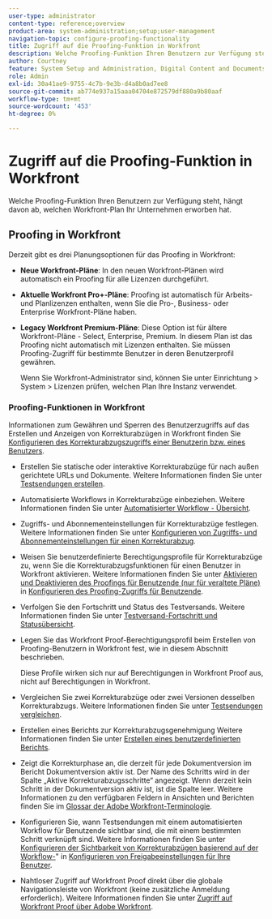 ```yaml
---
user-type: administrator
content-type: reference;overview
product-area: system-administration;setup;user-management
navigation-topic: configure-proofing-functionality
title: Zugriff auf die Proofing-Funktion in Workfront
description: Welche Proofing-Funktion Ihren Benutzern zur Verfügung steht, hängt davon ab, welchen Workfront-Plan Ihr Unternehmen erworben hat.
author: Courtney
feature: System Setup and Administration, Digital Content and Documents
role: Admin
exl-id: 30a41ae9-9755-4c7b-9e3b-d4a8b0ad7ee8
source-git-commit: ab774e937a15aaa04704e872579df880a9b80aaf
workflow-type: tm+mt
source-wordcount: '453'
ht-degree: 0%

---
```


# Zugriff auf die Proofing-Funktion in Workfront

Welche Proofing-Funktion Ihren Benutzern zur Verfügung steht, hängt davon ab, welchen Workfront-Plan Ihr Unternehmen erworben hat.

## Proofing in Workfront

Derzeit gibt es drei Planungsoptionen für das Proofing in Workfront:

* **Neue Workfront-Pläne**: In den neuen Workfront-Plänen wird automatisch ein Proofing für alle Lizenzen durchgeführt.
* **Aktuelle Workfront Pro+-Pläne**: Proofing ist automatisch für Arbeits- und Planlizenzen enthalten, wenn Sie die Pro-, Business- oder Enterprise Workfront-Pläne haben.
* **Legacy Workfront Premium-Pläne**: Diese Option ist für ältere Workfront-Pläne - Select, Enterprise, Premium. In diesem Plan ist das Proofing nicht automatisch mit Lizenzen enthalten. Sie müssen Proofing-Zugriff für bestimmte Benutzer in deren Benutzerprofil gewähren.

  Wenn Sie Workfront-Administrator sind, können Sie unter Einrichtung > System > Lizenzen prüfen, welchen Plan Ihre Instanz verwendet.

### Proofing-Funktionen in Workfront

Informationen zum Gewähren und Sperren des Benutzerzugriffs auf das Erstellen und Anzeigen von Korrekturabzügen in Workfront finden Sie [Konfigurieren des Korrekturabzugszugriffs einer Benutzerin bzw. eines Benutzers](../../../administration-and-setup/manage-workfront/configure-proofing/configure-a-users-proofing-access.md).

* Erstellen Sie statische oder interaktive Korrekturabzüge für nach außen gerichtete URLs und Dokumente. Weitere Informationen finden Sie unter [Testsendungen erstellen](../../../review-and-approve-work/proofing/creating-proofs-within-workfront/create-proofs-in-wf.md).
* Automatisierte Workflows in Korrekturabzüge einbeziehen. Weitere Informationen finden Sie unter [Automatisierter Workflow - Übersicht](../../../review-and-approve-work/proofing/proofing-overview/automated-workflow.md).
* Zugriffs- und Abonnementeinstellungen für Korrekturabzüge festlegen. Weitere Informationen finden Sie unter [Konfigurieren von Zugriffs- und Abonnementeinstellungen für einen Korrekturabzug](../../../review-and-approve-work/proofing/managing-proofs-within-workfront/configure-access-subscription-settings-proof.md).
* Weisen Sie benutzerdefinierte Berechtigungsprofile für Korrekturabzüge zu, wenn Sie die Korrekturabzugsfunktionen für einen Benutzer in Workfront aktivieren. Weitere Informationen finden Sie unter [Aktivieren und Deaktivieren des Proofings für Benutzende (nur für veraltete Pläne)](../../../administration-and-setup/manage-workfront/configure-proofing/configure-a-users-proofing-access.md#enabling-and-disabling-proofing-for-a-user) in [Konfigurieren des Proofing-Zugriffs für Benutzende](../../../administration-and-setup/manage-workfront/configure-proofing/configure-a-users-proofing-access.md).
* Verfolgen Sie den Fortschritt und Status des Testversands. Weitere Informationen finden Sie unter [Testversand-Fortschritt und Statusübersicht](../../../review-and-approve-work/proofing/proofing-overview/view-progress-status-proof.md).
* Legen Sie das Workfront Proof-Berechtigungsprofil beim Erstellen von Proofing-Benutzern in Workfront fest, wie in diesem Abschnitt beschrieben.

  Diese Profile wirken sich nur auf Berechtigungen in Workfront Proof aus, nicht auf Berechtigungen in Workfront.

* Vergleichen Sie zwei Korrekturabzüge oder zwei Versionen desselben Korrekturabzugs. Weitere Informationen finden Sie unter [Testsendungen vergleichen](../../../review-and-approve-work/proofing/reviewing-proofs-within-workfront/review-a-proof/compare-proofs.md).
* Erstellen eines Berichts zur Korrekturabzugsgenehmigung Weitere Informationen finden Sie unter [Erstellen eines benutzerdefinierten Berichts](../../../reports-and-dashboards/reports/creating-and-managing-reports/create-custom-report.md).
* Zeigt die Korrekturphase an, die derzeit für jede Dokumentversion im Bericht Dokumentversion aktiv ist. Der Name des Schritts wird in der Spalte „Aktive Korrekturabzugsschritte“ angezeigt. Wenn derzeit kein Schritt in der Dokumentversion aktiv ist, ist die Spalte leer. Weitere Informationen zu den verfügbaren Feldern in Ansichten und Berichten finden Sie im [Glossar der Adobe Workfront-Terminologie](../../../workfront-basics/navigate-workfront/workfront-navigation/workfront-terminology-glossary.md).
* Konfigurieren Sie, wann Testsendungen mit einem automatisierten Workflow für Benutzende sichtbar sind, die mit einem bestimmten Schritt verknüpft sind. Weitere Informationen finden Sie unter [Konfigurieren der Sichtbarkeit von Korrekturabzügen basierend auf der Workflow-](../../../administration-and-setup/manage-workfront/configure-proofing/configure-sharing-settings-users.md#configuring-proof-visibility-based-on-workflow-stage-activity)&quot; in [Konfigurieren von Freigabeeinstellungen für Ihre Benutzer](../../../administration-and-setup/manage-workfront/configure-proofing/configure-sharing-settings-users.md).
* Nahtloser Zugriff auf Workfront Proof direkt über die globale Navigationsleiste von Workfront (keine zusätzliche Anmeldung erforderlich). Weitere Informationen finden Sie unter [Zugriff auf Workfront Proof über Adobe Workfront](../../../review-and-approve-work/proofing/managing-proofs-within-workfront/access-wf-proof-in-workfront.md).

<!--
>[!NOTE]
>
>There are some capabilities included in Workfront Proof standalone that are not included in Proofing in Workfront. To learn more, see [Standalone Workfront Proof to Integrated Proofing in Workfront overview](../../../administration-and-setup/manage-workfront/configure-proofing/move-to-proofing-in-workfront.md)
-->
